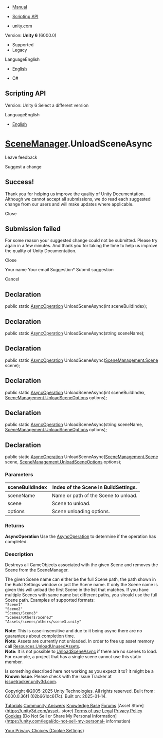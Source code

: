 [ ]()

  * [Manual](../Manual/index.html)
  * [Scripting API](../ScriptReference/index.html)

  * [unity.com](https://unity.com/)

Version: **Unity 6** (6000.0)

  * Supported
  * Legacy

LanguageEnglish

  * [English]()

  * C#

[ ](https://docs.unity3d.com)

## Scripting API

Version: Unity 6 Select a different version

LanguageEnglish

  * [English]()

#  [SceneManager](SceneManagement.SceneManager.html).UnloadSceneAsync

Leave feedback

Suggest a change

## Success!

Thank you for helping us improve the quality of Unity Documentation. Although
we cannot accept all submissions, we do read each suggested change from our
users and will make updates where applicable.

Close

## Submission failed

For some reason your suggested change could not be submitted. Please <a>try
again</a> in a few minutes. And thank you for taking the time to help us
improve the quality of Unity Documentation.

Close

Your name Your email Suggestion* Submit suggestion

Cancel

[ ]()

## Declaration

public static [AsyncOperation](AsyncOperation.html) UnloadSceneAsync(int
sceneBuildIndex);

## Declaration

public static [AsyncOperation](AsyncOperation.html) UnloadSceneAsync(string
sceneName);

## Declaration

public static [AsyncOperation](AsyncOperation.html)
UnloadSceneAsync([SceneManagement.Scene](SceneManagement.Scene.html) scene);

## Declaration

public static [AsyncOperation](AsyncOperation.html) UnloadSceneAsync(int
sceneBuildIndex,
[SceneManagement.UnloadSceneOptions](SceneManagement.UnloadSceneOptions.html)
options);

## Declaration

public static [AsyncOperation](AsyncOperation.html) UnloadSceneAsync(string
sceneName,
[SceneManagement.UnloadSceneOptions](SceneManagement.UnloadSceneOptions.html)
options);

## Declaration

public static [AsyncOperation](AsyncOperation.html)
UnloadSceneAsync([SceneManagement.Scene](SceneManagement.Scene.html) scene,
[SceneManagement.UnloadSceneOptions](SceneManagement.UnloadSceneOptions.html)
options);

### Parameters

sceneBuildIndex | Index of the Scene in BuildSettings.  
---|---  
sceneName | Name or path of the Scene to unload.  
scene | Scene to unload.  
options | Scene unloading options.  
  
### Returns

**AsyncOperation** Use the [AsyncOperation](AsyncOperation.html) to determine
if the operation has completed.

### Description

Destroys all GameObjects associated with the given Scene and removes the Scene
from the SceneManager.

The given Scene name can either be the full Scene path, the path shown in the
Build Settings window or just the Scene name. If only the Scene name is given
this will unload the first Scene in the list that matches. If you have
multiple Scenes with same name but different paths, you should use the full
Scene path. Examples of supported formats:  
`"Scene1"`  
`"Scene2"`  
`"Scenes/Scene3"`  
`"Scenes/Others/Scene3"`  
`"Assets/scenes/others/scene3.unity"`  
  
**Note:** This is case-insensitive and due to it being async there are no
guarantees about completion time.  
**Note:** Assets are currently not unloaded. In order to free up asset memory
call [Resources.UnloadUnusedAssets](Resources.UnloadUnusedAssets.html).  
**Note:** It is not possible to
[UnloadSceneAsync](SceneManagement.SceneManager.UnloadSceneAsync.html) if
there are no scenes to load. For example, a project that has a single scene
cannot use this static member.

Is something described here not working as you expect it to? It might be a
**Known Issue**. Please check with the Issue Tracker at
[issuetracker.unity3d.com](https://issuetracker.unity3d.com).

Copyright ©2005-2025 Unity Technologies. All rights reserved. Built from:
6000.0.36f1 (02b661dc617c). Built on: 2025-01-14.

[Tutorials](https://unity3d.com/learn) [Community
Answers](https://answers.unity3d.com) [Knowledge
Base](https://support.unity3d.com/hc/en-us)
[Forums](https://forum.unity3d.com) [Asset Store](https://unity3d.com/asset-
store) [Terms of use](https://docs.unity3d.com/Manual/TermsOfUse.html)
[Legal](https://unity.com/legal) [Privacy
Policy](https://unity.com/legal/privacy-policy)
[Cookies](https://unity.com/legal/cookie-policy) [Do Not Sell or Share My
Personal Information](https://unity.com/legal/do-not-sell-my-personal-
information)

[Your Privacy Choices (Cookie Settings)](javascript:void\(0\);)

